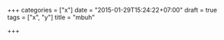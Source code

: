 +++
categories = ["x"]
date = "2015-01-29T15:24:22+07:00"
draft = true
tags = ["x", "y"]
title = "mbuh"

+++

